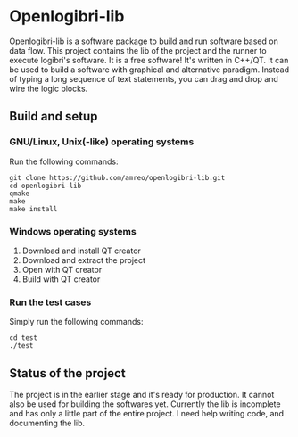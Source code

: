 # Openlogibri-lib
Openlogibri-lib is a software package to build and run software based on data flow.
This project contains the lib of the project and the runner to execute logibri's software.
It is a free software! 
It's written in C++/QT.
It can be used to build a software with graphical and alternative paradigm. Instead of typing a long sequence of text statements, you can drag and drop and wire the logic blocks.
## Build and setup
### GNU/Linux, Unix(-like) operating systems
Run the following commands:
```shell
git clone https://github.com/amreo/openlogibri-lib.git
cd openlogibri-lib
qmake
make
make install
```
### Windows operating systems
1. Download and install QT creator
2. Download and extract the project
3. Open with QT creator
4. Build with QT creator

### Run the test cases
Simply run the following commands:
```shell
cd test
./test
```
## Status of the project
The project is in the earlier stage and it's ready for production. It cannot also be used for building the softwares yet. 
Currently the lib is incomplete and has only a little part of the entire project.
I need help writing code, and documenting the lib.

